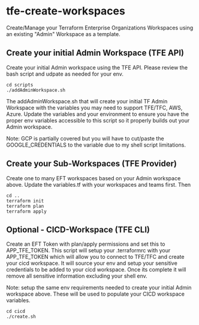 # tfe-create-workspaces
Create/Manage your Terraform Enterprise Organizations Workspaces using an existing "Admin" Workspace as a template.

## Create your initial Admin Workspace (TFE API)
Create your initial Admin workspace using the TFE API.  Please review the bash script and udpate as needed for your env.

```
cd scripts 
./addAdminWorkspace.sh
```
The addAdminWorkspace.sh that will create your initial TF Admin Workspace with the variables you may need to support TFE/TFC, AWS, Azure.  Update the variables and your environment to ensure you have the proper env variables accessible to this script so it properly builds out your Admin workspace.


Note: GCP is partially covered but you will have to cut/paste the GOOGLE_CREDENTIALS to the variable due to my shell script limitations.

## Create your Sub-Workspaces (TFE Provider)
Create one to many EFT workspaces based on your Admin workspace above.  Update the variables.tf with your workspaces and teams first.  Then 

```
cd ..
terraform init
terraform plan
terraform apply
```

## Optional - CICD-Workspace (TFE CLI)

Create an EFT Token with plan/apply permissions and set this to APP_TFE_TOKEN.  This script will setup your .terraformrc with your APP_TFE_TOKEN which will allow you to connect to TFE/TFC and create your cicd workspace.  It will  source your env and setup your sensitive credentials to be added to your cicd workspace.  Once its complete it will remove all sensitive information excluding your shell env.

Note: setup the same env requirements needed to create your initial Admin workspace above.  These will be used to populate your CICD workspace variables.  

```
cd cicd
./create.sh
```
